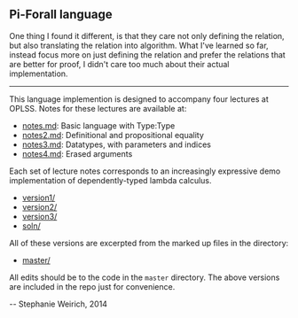 Pi-Forall language
------------------

One thing I found it different, is that they care not only defining the relation, but also translating the relation into algorithm. What I've learned so far, instead focus more on just defining the relation and prefer the relations that are better for proof, I didn't care too much about their actual implementation.

---

This language implemention is designed to accompany four lectures at
OPLSS. Notes for these lectures are available at:

- [notes.md](notes.md):    Basic language with Type:Type 
- [notes2.md](notes2.md):  Definitional and propositional equality
- [notes3.md](notes3.md):  Datatypes, with parameters and indices
- [notes4.md](notes4.md):  Erased arguments

Each set of lecture notes corresponds to an increasingly expressive demo
implementation of dependently-typed lambda calculus.

- [version1/](version1/)  
- [version2/](version2/)  
- [version3/](version3/)  
- [soln/](soln/)          

All of these versions are excerpted from the marked up files in the directory:

- [master/](master/)

All edits should be to the code in the `master` directory. The above versions
are included in the repo just for convenience.

--
Stephanie Weirich, 2014
